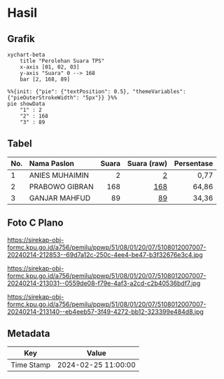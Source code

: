 # Hasil

## Grafik

```mermaid
xychart-beta
    title "Perolehan Suara TPS"
    x-axis [01, 02, 03]
    y-axis "Suara" 0 --> 168
    bar [2, 168, 89]
```

```mermaid
%%{init: {"pie": {"textPosition": 0.5}, "themeVariables": {"pieOuterStrokeWidth": "5px"}} }%%
pie showData
    "1" : 2
    "2" : 168
    "3" : 89
```

## Tabel

| No. | Nama Paslon    | Suara | Suara (raw) | Persentase |
|:--- |:-------------- | -----:| -----------:| ----------:|
| 1   | ANIES MUHAIMIN | 2     | [2][p-1]    | 0,77       |
| 2   | PRABOWO GIBRAN | 168   | [168][p-2]  | 64,86      |
| 3   | GANJAR MAHFUD  | 89    | [89][p-3]   | 34,36      |


[p-1]: https://github.com/gigit-pemilu/pemilu-2024-51-bali/blob/main/pilpres/hitung-suara/sub/51-bali/sub/08-buleleng/sub/01-gerokgak/sub/2007-musi/sub/007-tps/sub/paslon-1.txt
[p-2]: https://github.com/gigit-pemilu/pemilu-2024-51-bali/blob/main/pilpres/hitung-suara/sub/51-bali/sub/08-buleleng/sub/01-gerokgak/sub/2007-musi/sub/007-tps/sub/paslon-2.txt
[p-3]: https://github.com/gigit-pemilu/pemilu-2024-51-bali/blob/main/pilpres/hitung-suara/sub/51-bali/sub/08-buleleng/sub/01-gerokgak/sub/2007-musi/sub/007-tps/sub/paslon-3.txt

## Foto C Plano

https://sirekap-obj-formc.kpu.go.id/a756/pemilu/ppwp/51/08/01/20/07/5108012007007-20240214-212853--69d7a12c-250c-4ee4-be47-b3f32676e3c4.jpg

https://sirekap-obj-formc.kpu.go.id/a756/pemilu/ppwp/51/08/01/20/07/5108012007007-20240214-213031--0559de08-f79e-4af3-a2cd-c2b40536bdf7.jpg

https://sirekap-obj-formc.kpu.go.id/a756/pemilu/ppwp/51/08/01/20/07/5108012007007-20240214-213140--eb4eeb57-3f49-4272-bb12-323399e484d8.jpg


## Metadata

| Key        | Value               |
| ---------- | ------------------- |
| Time Stamp | 2024-02-25 11:00:00 |



